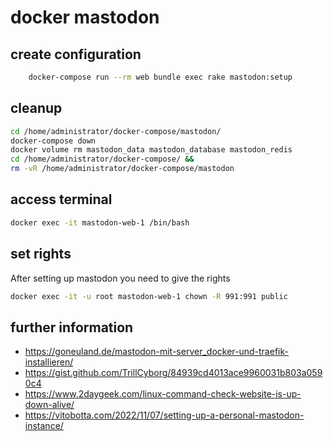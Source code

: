 # docker mastodon
## create configuration
```bash
    docker-compose run --rm web bundle exec rake mastodon:setup
```
## cleanup
```bash
cd /home/administrator/docker-compose/mastodon/
docker-compose down
docker volume rm mastodon_data mastodon_database mastodon_redis
cd /home/administrator/docker-compose/ &&
rm -vR /home/administrator/docker-compose/mastodon
```

## access terminal
```bash
docker exec -it mastodon-web-1 /bin/bash
```

## set rights

After setting up mastodon you need to give the rights 

```bash
docker exec -it -u root mastodon-web-1 chown -R 991:991 public
```

## further information
- https://goneuland.de/mastodon-mit-server_docker-und-traefik-installieren/
- https://gist.github.com/TrillCyborg/84939cd4013ace9960031b803a0590c4
- https://www.2daygeek.com/linux-command-check-website-is-up-down-alive/
- https://vitobotta.com/2022/11/07/setting-up-a-personal-mastodon-instance/